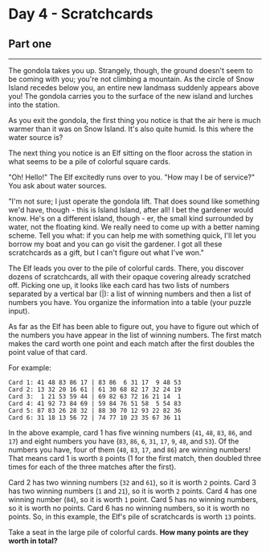 # Day 4 - Scratchcards
## Part one
___
The gondola takes you up. Strangely, though, the ground doesn't seem to be coming with you; 
you're not climbing a mountain. As the circle of Snow Island recedes below you, an entire new landmass 
suddenly appears above you! The gondola carries you to the surface of the new island and lurches into the station.

As you exit the gondola, the first thing you notice is that the air here is much warmer than it was on Snow Island. 
It's also quite humid. Is this where the water source is?

The next thing you notice is an Elf sitting on the floor across the station in what seems 
to be a pile of colorful square cards.

"Oh! Hello!" The Elf excitedly runs over to you. "How may I be of service?" You ask about water sources.

"I'm not sure; I just operate the gondola lift. That does sound like something we'd have, though - this is Island 
Island, after all! I bet the gardener would know. He's on a different island, though - er, the small kind 
surrounded by water, not the floating kind. We really need to come up with a better naming scheme. 
Tell you what: if you can help me with something quick, I'll let you borrow my boat and you can go visit the gardener. 
I got all these scratchcards as a gift, but I can't figure out what I've won."

The Elf leads you over to the pile of colorful cards. There, you discover dozens of scratchcards, all with their 
opaque covering already scratched off. Picking one up, it looks like each card has two lists of numbers separated 
by a vertical bar (|): a list of winning numbers and then a list of numbers you have. 
You organize the information into a table (your puzzle input).

As far as the Elf has been able to figure out, you have to figure out which of the numbers you have appear in 
the list of winning numbers. The first match makes the card worth one point and each match after the first doubles 
the point value of that card.

For example:
```
Card 1: 41 48 83 86 17 | 83 86  6 31 17  9 48 53
Card 2: 13 32 20 16 61 | 61 30 68 82 17 32 24 19
Card 3:  1 21 53 59 44 | 69 82 63 72 16 21 14  1
Card 4: 41 92 73 84 69 | 59 84 76 51 58  5 54 83
Card 5: 87 83 26 28 32 | 88 30 70 12 93 22 82 36
Card 6: 31 18 13 56 72 | 74 77 10 23 35 67 36 11
```

In the above example, card 1 has five winning numbers (`41`, `48`, `83`, `86`, and `17`) 
and eight numbers you have (`83`, `86`, `6`, `31`, `17`, `9`, `48`, and `53`). Of the numbers you have, 
four of them (`48`, `83`, `17`, and `86`) are winning numbers! That means card 1 is worth `8` points 
(1 for the first match, then doubled three times for each of the three matches after the first).

Card 2 has two winning numbers (`32` and `61`), so it is worth `2` points.
Card 3 has two winning numbers (`1` and `21`), so it is worth `2` points.
Card 4 has one winning number (`84`), so it is worth `1` point.
Card 5 has no winning numbers, so it is worth no points.
Card 6 has no winning numbers, so it is worth no points.
So, in this example, the Elf's pile of scratchcards is worth `13` points.

Take a seat in the large pile of colorful cards. **How many points are they worth in total?**